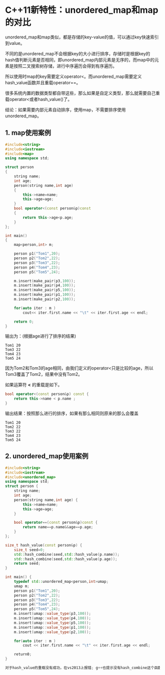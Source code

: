 # C++11新特性：unordered_map和map的对比

unordered_map和map类似，都是存储的key-value的值，可以通过key快速索引到value。

不同的是unordered_map不会根据key的⼤⼩进⾏排序，存储时是根据key的hash值判断元素是否相同，即unordered_map内部元素是无序的，⽽map中的元素是按照二叉搜索树存储，进⾏中序遍历会得到有序遍历。

所以使⽤时map的key需要定义operator<。⽽unordered_map需要定义hash_value函数并且重载operator==。

很多系统内置的数据类型都⾃带这些，那么如果是⾃定义类型，那么就需要⾃己重载operator<或者hash_value()了。

结论：如果需要内部元素自动排序，使⽤map，不需要排序使⽤unordered_map。

## 1. map使⽤案例

```cpp
#include<string>
#include<iostream>
#include<map>
using namespace std;

struct person
{
    string name;
    int age;
    person(string name,int age)
    {
        this->name=name;
        this->age=age;
    }
    bool operator<(const person&p)const
    {
        return this->age<p.age;
    }
};

int main()
{
    map<person,int> m;

    person p1("Tom1",20);
    person p2("Tom2",22);
    person p3("Tom3",22);
    person p4("Tom4",23);
    person p5("Tom5",24);

    m.insert(make_pair(p3,100));
    m.insert(make_pair(p4,100));
    m.insert(make_pair(p5,100));
    m.insert(make_pair(p1,100));
    m.insert(make_pair(p2,100));

    for(auto iter : m )
        cout<< iter.first.name << "\t" << iter.first.age << endl;

    return 0;
}
```

输出为：(根据age进⾏了排序的结果)

```result
Tom1 20
Tom3 22
Tom4 23
Tom5 24
```

因为Tom2和Tom3的age相同，由我们定义的operator<只是比较的age，所以Tom3覆盖了Tom2，结果中没有Tom2。

如果运算符 **<** 的重载是如下。

```cpp
bool operator<(const person&p) const {
    return this->name < p.name ;
}
```

输出结果：按照那么进⾏的排序，如果有那么相同则原来的那么会覆盖

```result
Tom1 20
Tom2 22
Tom3 22
Tom4 23
Tom5 24
```

## 2. unordered_map使⽤案例

```cpp
#include<string>
#include<iostream>
#include<unordered_map>
using namespace std;
struct person {
    string name;
    int age;
    person(string name,int age) {
        this->name=name;
        this->age=age;
    }

    bool operator==(const person&p)const {
        return name==p.name&&age==p.age;
    }
};

size_t hash_value(const person&p) {
    size_t seed=0;
    std::hash_combine(seed,std::hash_value(p.name));
    std::hash_combine(seed,std::hash_value(p.age));
    return seed;
}

int main() {
    typedef std::unordered_map<person,int>umap;
    umap m;
    person p1("Tom1",20);
    person p2("Tom2",22);
    person p3("Tom3",22);
    person p4("Tom4",23);
    person p5("Tom5",24);
    m.insert(umap::value_type(p3,100));
    m.insert(umap::value_type(p4,100));
    m.insert(umap::value_type(p5,100));
    m.insert(umap::value_type(p1,100));
    m.insert(umap::value_type(p2,100));

    for(auto iter : m )
        cout << iter.first.name << "\t" << iter.first.age << endl;

    return0;
}

对于hash_value的重载没有成功，在vs2013上报错; g++也提示没有hash_combine这个函数呀。操你大爷。
